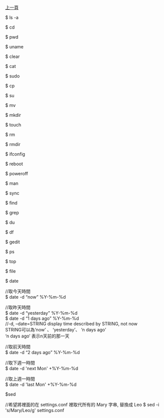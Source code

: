 [上一頁](https://jian-hong-wu.github.io/blog/)

$ ls -a

$ cd

$ pwd

$ uname

$ clear

$ cat

$ sudo

$ cp

$ su

$ mv

$ mkdir

$ touch

$ rm

$ rmdir

$ ifconfig

$ reboot

$ poweroff

$ man

$ sync

$ find

$ grep

$ du

$ df

$ gedit

$ ps

$ top

$ file

$ date

//取今天時間  
$ date -d “now” %Y-%m-%d 

//取昨天時間  
$ date -d “yesterday” %Y-%m-%d  
$ date -d “1 days ago” %Y-%m-%d  
//-d, –date=STRING         display time described by STRING, not now  
STRING可以為‘now’ 、 ‘yesterday’、 ‘n days ago’  
‘n days ago’  表示n天前的那一天

//取前天時間  
$ date -d “2 days ago” %Y-%m-%d 

//取下週一時間  
$ date -d 'next Mon' +%Y-%m-%d

//取上週一時間  
$ date -d 'last Mon' +%Y-%m-%d

$sed

//希望將裡面的在 settings.conf 裡取代所有的 Mary 字串, 替換成 Leo
$ sed -i 's/Mary/Leo/g' settings.conf
